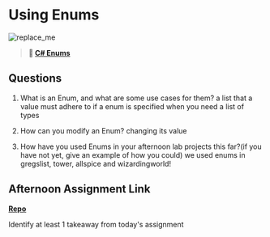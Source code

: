 # Using Enums

![replace_me](https://codeworks.blob.core.windows.net/public/assets/img/illustrations/placeholder.svg)

> **📖 [C# Enums](https://codeworksacademy.com/fs-student-guide/resources/wk10/03-Enums)**

## Questions

1. What is an Enum, and what are some use cases for them?
a list that a value must adhere to if a enum is specified
when you need a list of types

2. How can you modify an Enum?
changing its value

3. How have you used Enums in your afternoon lab projects this far?(if you have not yet, give an example of how you could)
we used enums in gregslist, tower, allspice and wizardingworld!
## Afternoon Assignment Link

**[Repo](https://github.com/daniel-le97/allSpice)**

Identify at least 1 takeaway from today's assignment
